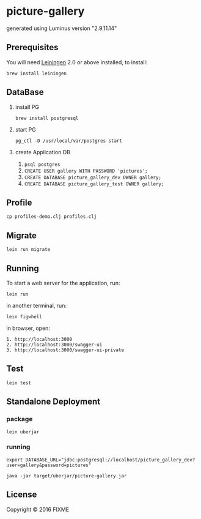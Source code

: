 # picture-gallery

generated using Luminus version "2.9.11.14"

## Prerequisites

You will need [Leiningen][1] 2.0 or above installed, to install:

    brew install leiningen

[1]: https://github.com/technomancy/leiningen

## DataBase

1. install PG

    `brew install postgresql`

2. start PG

    `pg_ctl -D /usr/local/var/postgres start`

3. create Application DB

    1. `psql postgres`
    2. `CREATE USER gallery WITH PASSWORD 'pictures';`
    3. `CREATE DATABASE picture_gallery_dev OWNER gallery;`
    4. `CREATE DATABASE picture_gallery_test OWNER gallery;`
    
## Profile

    cp profiles-demo.clj profiles.clj

## Migrate

    lein run migrate

## Running

To start a web server for the application, run:

    lein run
    
in another terminal, run:

    lein figwhell
    
in browser, open: 

    1. http://localhost:3000 
    2. http://localhost:3000/swagger-ui 
    3. http://localhost:3000/swagger-ui-private
    
## Test

    lein test
    
## Standalone Deployment

### package

    lein uberjar
    
### running

    export DATABASE_URL="jdbc:postgresql://localhost/picture_gallery_dev?user=gallery&password=pictures"
    
    java -jar target/uberjar/picture-gallery.jar

## License

Copyright © 2016 FIXME

